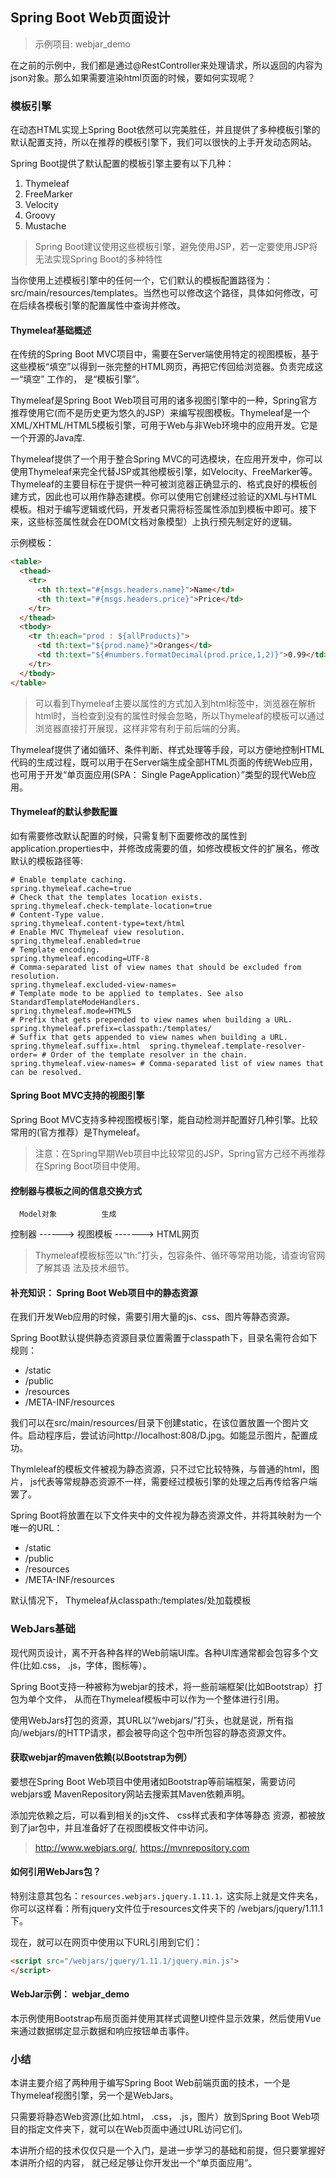 ## Spring Boot Web页面设计

> 示例项目: webjar_demo

在之前的示例中，我们都是通过@RestController来处理请求，所以返回的内容为json对象。那么如果需要渲染html页面的时候，要如何实现呢？

### 模板引擎

在动态HTML实现上Spring Boot依然可以完美胜任，并且提供了多种模板引擎的默认配置支持，所以在推荐的模板引擎下，我们可以很快的上手开发动态网站。

Spring Boot提供了默认配置的模板引擎主要有以下几种：

1. Thymeleaf
2. FreeMarker
3. Velocity
4. Groovy
5. Mustache

>Spring Boot建议使用这些模板引擎，避免使用JSP，若一定要使用JSP将无法实现Spring Boot的多种特性

当你使用上述模板引擎中的任何一个，它们默认的模板配置路径为：src/main/resources/templates。当然也可以修改这个路径，具体如何修改，可在后续各模板引擎的配置属性中查询并修改。

#### Thymeleaf基础概述

在传统的Spring Boot MVC项目中，需要在Server端使用特定的视图模板，基于这些模板“填空”以得到一张完整的HTML网页，再把它传回给浏览器。负责完成这一“填空” 工作的， 是“模板引擎”。

Thymeleaf是Spring Boot Web项目可用的诸多视图引擎中的一种，Spring官方推荐使用它(而不是历史更为悠久的JSP）来编写视图模板。Thymeleaf是一个XML/XHTML/HTML5模板引擎，可用于Web与非Web环境中的应用开发。它是一个开源的Java库.

Thymeleaf提供了一个用于整合Spring MVC的可选模块，在应用开发中，你可以使用Thymeleaf来完全代替JSP或其他模板引擎，如Velocity、FreeMarker等。Thymeleaf的主要目标在于提供一种可被浏览器正确显示的、格式良好的模板创建方式，因此也可以用作静态建模。你可以使用它创建经过验证的XML与HTML模板。相对于编写逻辑或代码，开发者只需将标签属性添加到模板中即可。接下来，这些标签属性就会在DOM(文档对象模型）上执行预先制定好的逻辑。

示例模板：

```html
<table>
  <thead>
    <tr>
      <th th:text="#{msgs.headers.name}">Name</td>
      <th th:text="#{msgs.headers.price}">Price</td>
    </tr>
  </thead>
  <tbody>
    <tr th:each="prod : ${allProducts}">
      <td th:text="${prod.name}">Oranges</td>
      <td th:text="${#numbers.formatDecimal(prod.price,1,2)}">0.99</td>
    </tr>
  </tbody>
</table>
```

>可以看到Thymeleaf主要以属性的方式加入到html标签中，浏览器在解析html时，当检查到没有的属性时候会忽略，所以Thymeleaf的模板可以通过浏览器直接打开展现，这样非常有利于前后端的分离。

Thymeleaf提供了诸如循环、条件判断、样式处理等手段，可以方便地控制HTML代码的生成过程，既可以用于在Server端生成全部HTML页面的传统Web应用，也可用于开发“单页面应用(SPA： Single PageApplication）”类型的现代Web应用。

#### Thymeleaf的默认参数配置

如有需要修改默认配置的时候，只需复制下面要修改的属性到application.properties中，并修改成需要的值，如修改模板文件的扩展名，修改默认的模板路径等:

```
# Enable template caching.
spring.thymeleaf.cache=true 
# Check that the templates location exists.
spring.thymeleaf.check-template-location=true 
# Content-Type value.
spring.thymeleaf.content-type=text/html 
# Enable MVC Thymeleaf view resolution.
spring.thymeleaf.enabled=true 
# Template encoding.
spring.thymeleaf.encoding=UTF-8 
# Comma-separated list of view names that should be excluded from resolution.
spring.thymeleaf.excluded-view-names= 
# Template mode to be applied to templates. See also StandardTemplateModeHandlers.
spring.thymeleaf.mode=HTML5 
# Prefix that gets prepended to view names when building a URL.
spring.thymeleaf.prefix=classpath:/templates/ 
# Suffix that gets appended to view names when building a URL.
spring.thymeleaf.suffix=.html  spring.thymeleaf.template-resolver-order= # Order of the template resolver in the chain. spring.thymeleaf.view-names= # Comma-separated list of view names that can be resolved.
```

#### Spring Boot MVC支持的视图引擎

Spring Boot MVC支持多种视图模板引擎，能自动检测并配置好几种引擎。比较常用的(官方推荐）是Thymeleaf。

> 注意：在Spring早期Web项目中比较常见的JSP，Spring官方己经不再推荐在Spring
Boot项目中使用。

#### 控制器与模板之间的信息交换方式

      Model对象          生成
控制器 ------> 视图模板 -------> HTML网页

> Thymeleaf模板标签以“th:”打头，包容条件、循环等常用功能，请查询官网了解其语
法及技术细节。

#### 补充知识： Spring Boot Web项目中的静态资源

在我们开发Web应用的时候，需要引用大量的js、css、图片等静态资源。

Spring Boot默认提供静态资源目录位置需置于classpath下，目录名需符合如下规则：

* /static
* /public
* /resources
* /META-INF/resources

我们可以在src/main/resources/目录下创建static，在该位置放置一个图片文件。启动程序后，尝试访问http://localhost:808/D.jpg。如能显示图片，配置成功。

Thymleleaf的模板文件被视为静态资源，只不过它比较特殊，与普通的html，图片， js代表等常规静态资源不一样，需要经过模板引擎的处理之后再传给客户端罢了。

Spring Boot将放置在以下文件夹中的文件视为静态资源文件，并将其映射为一个唯一的URL：

* /static
* /public
* /resources
* /META-INF/resources

默认情况下， Thymeleaf从classpath:/templates/处加载模板

### WebJars基础

现代网页设计，离不开各种各样的Web前端UI库。各种UI库通常都会包容多个文件(比如.css， .js，字体，图标等）。

Spring Boot支持一种被称为webjar的技术，将一些前端框架(比如Bootstrap）打包为单个文件， 从而在Thymeleaf模板中可以作为一个整体进行引用。

使用WebJars打包的资源，其URL以“/webjars/”打头，也就是说，所有指向/webjars/的HTTP请求，都会被导向这个包中所包容的静态资源文件。

#### 获取webjar的maven依赖(以Bootstrap为例）

要想在Spring Boot Web项目中使用诸如Bootstrap等前端框架，需要访问webjars或
MavenRepository网站去搜索其Maven依赖声明。

添加完依赖之后，可以看到相关的js文件、 css样式表和字体等静态
资源，都被放到了jar包中，并且准备好了在视图模板文件中访问。

>http://www.webjars.org/, https://mvnrepository.com

#### 如何引用WebJars包？

特别注意其包名：`resources.webjars.jquery.1.11.1，`这实际上就是文件夹名，你可以这样看：所有jquery文件位于resources文件夹下的
/webjars/jquery/1.11.1下。

现在，就可以在网页中使用以下URL引用到它们：
```html
<script src="/webjars/jquery/1.11.1/jquery.min.js">
</script>
```

#### WebJar示例： webjar_demo

本示例使用Bootstrap布局页面并使用其样式调整UI控件显示效果，然后使用Vue来通过数据绑定显示数据和响应按钮单击事件。

### 小结

本讲主要介绍了两种用于编写Spring Boot Web前端页面的技术，一个是Thymeleaf视图引擎，另一个是WebJars。

只需要将静态Web资源(比如.html， .css， .js，图片）放到Spring Boot Web项目的指定文件夹下，就可以在Web页面中通过URL访问它们。

本讲所介绍的技术仅仅只是一个入门，是进一步学习的基础和前提，但只要掌握好本讲所介绍的内容， 就己经足够让你开发出一个“单页面应用”。